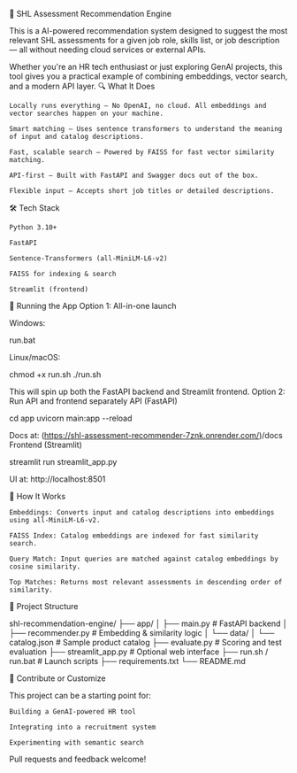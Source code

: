 🚀 SHL Assessment Recommendation Engine

This is a  AI-powered recommendation system designed to suggest the most relevant SHL assessments for a given job role, skills list, or job description — all without needing cloud services or external APIs.

Whether you're an HR tech enthusiast or just exploring GenAI projects, this tool gives you a practical example of combining embeddings, vector search, and a modern API layer.
🔍 What It Does

    Locally runs everything – No OpenAI, no cloud. All embeddings and vector searches happen on your machine.

    Smart matching – Uses sentence transformers to understand the meaning of input and catalog descriptions.

    Fast, scalable search – Powered by FAISS for fast vector similarity matching.

    API-first – Built with FastAPI and Swagger docs out of the box.

    Flexible input – Accepts short job titles or detailed descriptions.

🛠️ Tech Stack

    Python 3.10+

    FastAPI

    Sentence-Transformers (all-MiniLM-L6-v2)

    FAISS for indexing & search

    Streamlit (frontend)





🚦 Running the App
Option 1: All-in-one launch

Windows:

run.bat

Linux/macOS:

chmod +x run.sh
./run.sh

This will spin up both the FastAPI backend and Streamlit frontend.
Option 2: Run API and frontend separately
API (FastAPI)

cd app
uvicorn main:app --reload

Docs at: (https://shl-assessment-recommender-7znk.onrender.com/)/docs
Frontend (Streamlit)

streamlit run streamlit_app.py

UI at: http://localhost:8501


🧠 How It Works

    Embeddings: Converts input and catalog descriptions into embeddings using all-MiniLM-L6-v2.

    FAISS Index: Catalog embeddings are indexed for fast similarity search.

    Query Match: Input queries are matched against catalog embeddings by cosine similarity.

    Top Matches: Returns most relevant assessments in descending order of similarity.

📂 Project Structure

shl-recommendation-engine/
├── app/
│   ├── main.py              # FastAPI backend
│   ├── recommender.py       # Embedding & similarity logic
│   └── data/
│       └── catalog.json     # Sample product catalog
├── evaluate.py              # Scoring and test evaluation
├── streamlit_app.py         # Optional web interface
├── run.sh / run.bat         # Launch scripts
├── requirements.txt
└── README.md


🤝 Contribute or Customize

This project can be a starting point for:

    Building a GenAI-powered HR tool

    Integrating into a recruitment system

    Experimenting with semantic search

Pull requests and feedback welcome!
